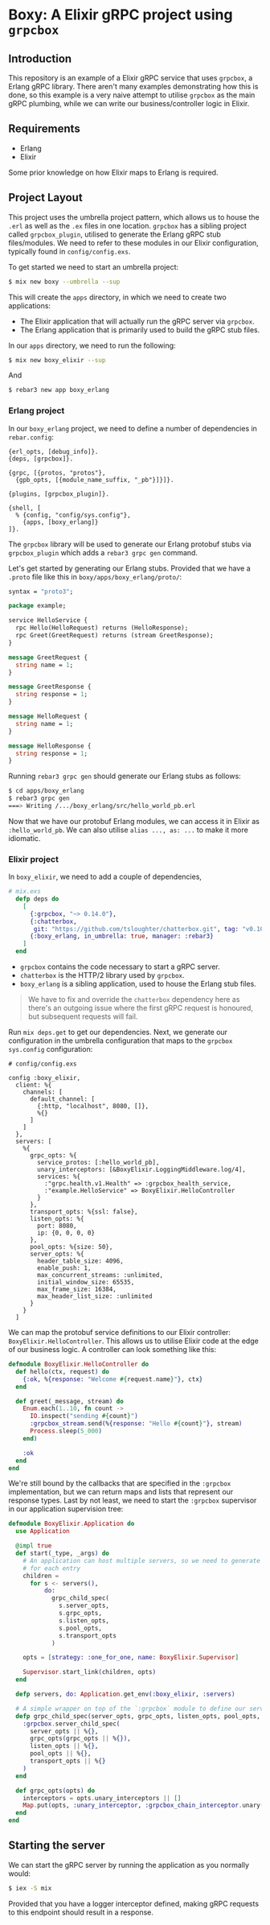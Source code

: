 # Boxy: A Elixir gRPC project using `grpcbox`

## Introduction

This repository is an example of a Elixir gRPC service that uses `grpcbox`, a Erlang gRPC library. There aren't many examples demonstrating how this is done, so this example is a very naive attempt to utilise `grpcbox` as the main gRPC plumbing, while we can write our business/controller logic in Elixir.

## Requirements

- Erlang
- Elixir

Some prior knowledge on how Elixir maps to Erlang is required.

## Project Layout

This project uses the umbrella project pattern, which allows us to house the `.erl` as well as the `.ex` files in one location. `grpcbox` has a sibling project called `grpcbox_plugin`, utilised to generate the Erlang gRPC stub files/modules. We need to refer to these modules in our Elixir configuration, typically found in `config/config.exs`.

To get started we need to start an umbrella project:

```bash
$ mix new boxy --umbrella --sup
```

This will create the `apps` directory, in which we need to create two applications:

- The Elixir application that will actually run the gRPC server via `grpcbox`.
- The Erlang application that is primarily used to build the gRPC stub files.

In our `apps` directory, we need to run the following:

```bash
$ mix new boxy_elixir --sup
```

And

```bash
$ rebar3 new app boxy_erlang
```

### Erlang project

In our `boxy_erlang` project, we need to define a number of dependencies in `rebar.config`:

```
{erl_opts, [debug_info]}.
{deps, [grpcbox]}.

{grpc, [{protos, "protos"},
  {gpb_opts, [{module_name_suffix, "_pb"}]}]}.

{plugins, [grpcbox_plugin]}.

{shell, [
  % {config, "config/sys.config"},
    {apps, [boxy_erlang]}
]}.
```

The `grpcbox` library will be used to generate our Erlang protobuf stubs via `grpcbox_plugin` which adds a `rebar3 grpc gen` command.

Let's get started by generating our Erlang stubs. Provided that we have a `.proto` file like this in `boxy/apps/boxy_erlang/proto/`:

```protobuf
syntax = "proto3";

package example;

service HelloService {
  rpc Hello(HelloRequest) returns (HelloResponse);
  rpc Greet(GreetRequest) returns (stream GreetResponse);
}

message GreetRequest {
  string name = 1;
}

message GreetResponse {
  string response = 1;
}

message HelloRequest {
  string name = 1;
}

message HelloResponse {
  string response = 1;
}
```

Running `rebar3 grpc gen` should generate our Erlang stubs as follows:

```bash
$ cd apps/boxy_erlang
$ rebar3 grpc gen
===> Writing /.../boxy_erlang/src/hello_world_pb.erl
```

Now that we have our protobuf Erlang modules, we can access it in Elixir as `:hello_world_pb`. We can also utilise `alias ..., as: ...` to make it more idiomatic.

### Elixir project

In `boxy_elixir`, we need to add a couple of dependencies,

```elixir
# mix.exs
  defp deps do
    [
      {:grpcbox, "~> 0.14.0"},
      {:chatterbox,
       git: "https://github.com/tsloughter/chatterbox.git", tag: "v0.10.0", override: true},
      {:boxy_erlang, in_umbrella: true, manager: :rebar3}
    ]
  end
```

- `grpcbox` contains the code necessary to start a gRPC server.
- `chatterbox` is the HTTP/2 library used by `grpcbox`.
- `boxy_erlang` is a sibling application, used to house the Erlang stub files.

> We have to fix and override the `chatterbox` dependency here as there's an outgoing issue where the first gRPC request is honoured, but subsequent requests will fail.

Run `mix deps.get` to get our dependencies. Next, we generate our configuration in the umbrella configuration that maps to the `grpcbox` `sys.config` configuration:

```
# config/config.exs

config :boxy_elixir,
  client: %{
    channels: [
      default_channel: [
        {:http, "localhost", 8080, []},
        %{}
      ]
    ]
  },
  servers: [
    %{
      grpc_opts: %{
        service_protos: [:hello_world_pb],
        unary_interceptors: [&BoxyElixir.LoggingMiddleware.log/4],
        services: %{
          :"grpc.health.v1.Health" => :grpcbox_health_service,
          :"example.HelloService" => BoxyElixir.HelloController
        }
      },
      transport_opts: %{ssl: false},
      listen_opts: %{
        port: 8080,
        ip: {0, 0, 0, 0}
      },
      pool_opts: %{size: 50},
      server_opts: %{
        header_table_size: 4096,
        enable_push: 1,
        max_concurrent_streams: :unlimited,
        initial_window_size: 65535,
        max_frame_size: 16384,
        max_header_list_size: :unlimited
      }
    }
  ]
```

We can map the protobuf service definitions to our Elixir controller: `BoxyElixir.HelloController`. This allows us to utilise Elixir code at the edge of our business logic. A controller can look something like this:

```elixir
defmodule BoxyElixir.HelloController do
  def hello(ctx, request) do
    {:ok, %{response: "Welcome #{request.name}"}, ctx}
  end

  def greet(_message, stream) do
    Enum.each(1..10, fn count ->
      IO.inspect("sending #{count}")
      :grpcbox_stream.send(%{response: "Hello #{count}"}, stream)
      Process.sleep(5_000)
    end)

    :ok
  end
end
```

We're still bound by the callbacks that are specified in the `:grpcbox` implementation, but we can return maps and lists that represent our response types. Last by not least, we need to start the `:grpcbox` supervisor in our application supervision tree:

```elixir
defmodule BoxyElixir.Application do
  use Application

  @impl true
  def start(_type, _args) do
    # An application can host multiple servers, so we need to generate a child spec
    # for each entry
    children =
      for s <- servers(),
          do:
            grpc_child_spec(
              s.server_opts,
              s.grpc_opts,
              s.listen_opts,
              s.pool_opts,
              s.transport_opts
            )

    opts = [strategy: :one_for_one, name: BoxyElixir.Supervisor]

    Supervisor.start_link(children, opts)
  end

  defp servers, do: Application.get_env(:boxy_elixir, :servers)

  # A simple wrapper on top of the `:grpcbox` module to define our server child specs.
  defp grpc_child_spec(server_opts, grpc_opts, listen_opts, pool_opts, transport_opts) do
    :grpcbox.server_child_spec(
      server_opts || %{},
      grpc_opts(grpc_opts || %{}),
      listen_opts || %{},
      pool_opts || %{},
      transport_opts || %{}
    )
  end

  def grpc_opts(opts) do
    interceptors = opts.unary_interceptors || []
    Map.put(opts, :unary_interceptor, :grpcbox_chain_interceptor.unary(interceptors))
  end
end
```

## Starting the server

We can start the gRPC server by running the application as you normally would:

```bash
$ iex -S mix
```

Provided that you have a logger interceptor defined, making gRPC requests to this endpoint should result in a response.

